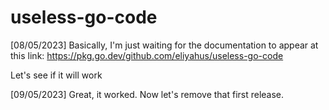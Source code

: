 # useless-go-code

[08/05/2023]
Basically, I'm just waiting for the documentation to appear at this link: https://pkg.go.dev/github.com/eliyahus/useless-go-code

Let's see if it will work

[09/05/2023]
Great, it worked. Now let's remove that first release.